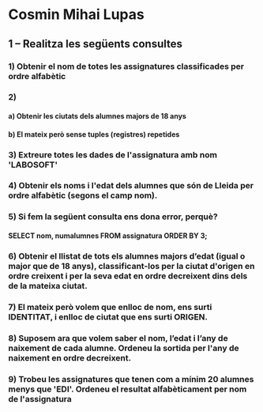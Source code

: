 # Cosmin Mihai Lupas

## 1 – Realitza les següents consultes
### 1) Obtenir el nom de totes les assignatures classificades per ordre alfabètic
### 2) 
   #### a) Obtenir les ciutats dels alumnes majors de 18 anys
   #### b) El mateix però sense tuples (registres) repetides
### 3) Extreure totes les dades de l'assignatura amb nom 'LABOSOFT'
### 4) Obtenir els noms i l'edat dels alumnes que són de Lleida per ordre alfabètic (segons el camp nom).
### 5) Si fem la següent consulta ens dona error, perquè?
   #### SELECT nom, numalumnes FROM assignatura ORDER BY 3;
### 6) Obtenir el llistat de tots els alumnes majors d’edat (igual o major que de 18 anys), classificant-los per la ciutat d'origen en ordre creixent i per la seva edat en ordre decreixent dins dels de la mateixa ciutat.
### 7) El mateix però volem que enlloc de nom, ens surti IDENTITAT, i enlloc de ciutat que ens surti ORIGEN.
### 8) Suposem ara que volem saber el nom, l’edat i l’any de naixement de cada alumne. Ordeneu la sortida per l'any de naixement en ordre decreixent.
### 9) Trobeu les assignatures que tenen com a mínim 20 alumnes menys que 'EDI'. Ordeneu el resultat alfabèticament per nom de l'assignatura
